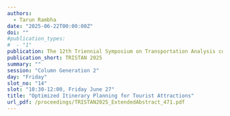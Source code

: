 ```yaml
---
authors:
  - Tarun Rambha
date: "2025-06-22T00:00:00Z"
doi: ""
#publication_types:
#  - "1"
publication: The 12th Triennial Symposium on Transportation Analysis conference
publication_short: TRISTAN 2025
summary: ""
session: "Column Generation 2"
day: "Friday"
slot_no: "14"
slot: "10:30-12:00, Friday June 27"
title: "Optimized Itinerary Planning for Tourist Attractions"
url_pdf: /proceedings/TRISTAN2025_ExtendedAbstract_471.pdf
---
```

